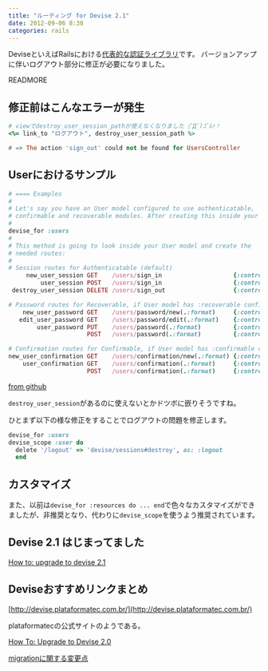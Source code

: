 ```yaml
---
title: "ルーティング for Devise 2.1"
date: 2012-09-06 8:30
categories: rails
---
```


DeviseといえばRailsにおける[代表的な認証ライブラリ](https://www.ruby-toolbox.com/categories/rails_authentication)です。
バージョンアップに伴いログアウト部分に修正が必要になりました。

READMORE

## 修正前はこんなエラーが発生

``` ruby
# viewでdestroy_user_session_pathが使えなくなりました (ﾟДﾟ)ｺﾞﾙｧ！
<%= link_to "ログアウト", destroy_user_session_path %>

# => The action 'sign_out' could not be found for UsersController
```

## Userにおけるサンプル

``` ruby
# ==== Examples
#
# Let's say you have an User model configured to use authenticatable,
# confirmable and recoverable modules. After creating this inside your routes:
#
devise_for :users
#
# This method is going to look inside your User model and create the
# needed routes:
#
# Session routes for Authenticatable (default)
     new_user_session GET    /users/sign_in                    {:controller=>"devise/sessions", :action=>"new"}
         user_session POST   /users/sign_in                    {:controller=>"devise/sessions", :action=>"create"}
 destroy_user_session DELETE /users/sign_out                   {:controller=>"devise/sessions", :action=>"destroy"}

# Password routes for Recoverable, if User model has :recoverable configured
    new_user_password GET    /users/password/new(.:format)     {:controller=>"devise/passwords", :action=>"new"}
   edit_user_password GET    /users/password/edit(.:format)    {:controller=>"devise/passwords", :action=>"edit"}
        user_password PUT    /users/password(.:format)         {:controller=>"devise/passwords", :action=>"update"}
                      POST   /users/password(.:format)         {:controller=>"devise/passwords", :action=>"create"}

# Confirmation routes for Confirmable, if User model has :confirmable configured
new_user_confirmation GET    /users/confirmation/new(.:format) {:controller=>"devise/confirmations", :action=>"new"}
    user_confirmation GET    /users/confirmation(.:format)     {:controller=>"devise/confirmations", :action=>"show"}
                      POST   /users/confirmation(.:format)     {:controller=>"devise/confirmations", :action=>"create"}
```

[from github](https://github.com/plataformatec/devise/blob/master/lib/devise/rails/routes.rb#L30)

`destroy_user_session`があるのに使えないとかドツボに嵌りそうですね。

ひとまず以下の様な修正をすることでログアウトの問題を修正します。

``` ruby
devise_for :users
devise_scope :user do
  delete '/logout' => 'devise/sessions#destroy', as: :logout
  end
```

## カスタマイズ

また、以前は`devise_for :resources do ... end`で色々なカスタマイズができましたが、非推奨となり、代わりに`devise_scope`を使うよう推奨されています。

## Devise 2.1 はじまってました

[How to: upgrade to devise 2.1](https://github.com/plataformatec/devise/wiki/How-To:-Upgrade-to-Devise-2.1)


## Deviseおすすめリンクまとめ

[http://devise.plataformatec.com.br/](http://devise.plataformatec.com.br/)

plataformatecの公式サイトのようである。

[How To: Upgrade to Devise 2.0](https://github.com/plataformatec/devise/wiki/How-To:-Upgrade-to-Devise-2.0)

[migrationに関する変更点](https://github.com/plataformatec/devise/wiki/How-To:-Upgrade-to-Devise-2.0-migration-schema-style)


